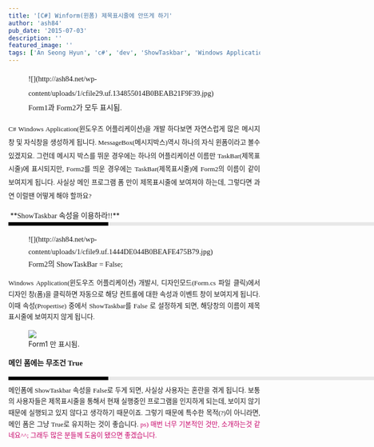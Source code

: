 ```yaml
---
title: '[C#] Winform(윈폼) 제목표시줄에 안뜨게 하기'
author: 'ash84'
pub_date: '2015-07-03'
description: ''
featured_image: ''
tags: ['An Seong Hyun', 'c#', 'dev', 'ShowTaskbar', 'Windows Application', 'winform', '속성', '안성현', '윈폼', '제목표시줄', '제목표시줄 표시', '프로그래밍']
---
```



<div style="TEXT-ALIGN: justify; LINE-HEIGHT: 2"><span style="FONT-SIZE: 11pt"><span style="FONT-FAMILY: Dotum"><figure class="wp-caption aligncenter" style="width: 484px">![](http://ash84.net/wp-content/uploads/1/cfile29.uf.134855014B0BEAB21F9F39.jpg)<figcaption class="wp-caption-text">Form1과 Form2가 모두 표시됨.</figcaption></figure></span></span>

<span style="FONT-SIZE: 11pt"><span style="FONT-FAMILY: Dotum"><span style="FONT-SIZE: 10pt">C# Windows Application(윈도우즈 어플리케이션)을 개발 하다보면 자연스럽게 많은 메시지 창 및 자식창을 생성하게 됩니다. MessageBox(메시지박스)역시 하나의 자식 윈폼이라고 볼수 있겠지요. 그런데 메시지 박스를 뛰운 경우에는 하나의 어플리케이션 이름만 TaskBar(제목표시줄)에 표시되지만, Form2를 띄운 경우에는 TaskBar(제목표시줄)에 Form2의 이름이 같이 보여지게 됩니다. 사실상 메인 프로그램 폼 만이 제목표시줄에 보여져야 하는데, 그렇다면 과연 이럴땐 어떻게 해야 할까요?</span></span></span>

<div>  
<div style="LINE-HEIGHT: 1.7"><span style="FONT-FAMILY: Dotum"><font color="#474747"><span style="FONT-SIZE: 11pt"><span style="FONT-FAMILY: Dotum">﻿</span></span></font><span style="FONT-SIZE: 10pt"><font color="#474747"><span style="FONT-SIZE: 11pt"><span style="FONT-FAMILY: Dotum">﻿</span></span></font><span style="FONT-FAMILY: Dotum"><font color="#474747"><span style="FONT-SIZE: 11pt"><span style="FONT-FAMILY: Dotum">﻿</span></span></font><span style="FONT-SIZE: 10pt"><font color="#474747"><span style="FONT-SIZE: 11pt"><span style="FONT-FAMILY: Dotum">﻿ </span></span></font></span></span></span></span>  
**<span style="FONT-SIZE: 11pt"><span style="FONT-FAMILY: Dotum">ShowTaskbar 속성을 이용하라!!</span></span>**<div style="BORDER-LEFT: #000000 200px solid; PADDING-BOTTOM: 3px; BACKGROUND-COLOR: #e8e8e8; PADDING-LEFT: 6px; WIDTH: 690px; PADDING-RIGHT: 6px; FONT: bold 1pt/1 나눔고딕, Sans-serif; MARGIN-BOTTOM: 10px; HEIGHT: 1px; COLOR: #fff; PADDING-TOP: 3px"><span style="FONT-SIZE: 11pt"><span style="FONT-SIZE: 10pt"><span style="FONT-SIZE: 11pt"><span style="FONT-SIZE: 10pt"><span style="FONT-SIZE: 10pt"><span style="FONT-FAMILY: Batang"><span style="FONT-SIZE: 11pt"><span style="FONT-SIZE: 1pt"></span></span></span></span></span></span></span></span></div>  
<span style="FONT-SIZE: 11pt"><span style="FONT-FAMILY: Dotum"><figure class="wp-caption aligncenter" style="width: 487px">![](http://ash84.net/wp-content/uploads/1/cfile9.uf.1444DE044B0BEAFE475B79.jpg)<figcaption class="wp-caption-text">Form2의 ShowTaskBar = False;</figcaption></figure></span></span><span style="FONT-SIZE: 11pt"><span style="FONT-FAMILY: Dotum"><span style="FONT-SIZE: 10pt">Windows Application(윈도우즈 어플리케이션) 개발시, 디자인모드(Form.cs 파일 클릭)에서 디자인 창(폼)을 클릭하면 자동으로 해당 컨트롤에 대한 속성과 이벤트 창이 보여지게 됩니다. 이때 속성(Propertise) 중에서 ShowTaskbar를 False 로 설정하게 되면, 해당창의 이름이 제목표시줄에 보여지지 않게 됩니다. </span></span></span>

<span style="FONT-SIZE: 11pt"><span style="FONT-FAMILY: Dotum"><figure class="wp-caption aligncenter" style="width: 605px">![](http://ash84.net/wp-content/uploads/1/cfile25.uf.1544EB044B0BEB2F2DECEB.jpg)<figcaption class="wp-caption-text">Form1 만 표시됨. </figcaption></figure></span></span>

**<span style="FONT-SIZE: 11pt"><span style="FONT-FAMILY: Dotum">메인 폼에는 무조건 True</span></span>**

<div style="BORDER-LEFT: #000000 200px solid; PADDING-BOTTOM: 3px; BACKGROUND-COLOR: #e8e8e8; PADDING-LEFT: 6px; WIDTH: 690px; PADDING-RIGHT: 6px; FONT: bold 1pt/1 나눔고딕, Sans-serif; MARGIN-BOTTOM: 10px; HEIGHT: 1px; COLOR: #fff; PADDING-TOP: 3px"><span style="FONT-SIZE: 11pt"><span style="FONT-SIZE: 10pt"><span style="FONT-SIZE: 11pt"><span style="FONT-SIZE: 10pt"><span style="FONT-SIZE: 10pt"><span style="FONT-FAMILY: Batang"><span style="FONT-SIZE: 11pt"><span style="FONT-SIZE: 1pt"></span></span></span></span></span></span></span></span></div>  
<span style="FONT-SIZE: 11pt"><span style="FONT-FAMILY: Dotum"><span style="FONT-SIZE: 10pt">메인폼에 ShowTaskbar 속성을 False로 두게 되면, 사실상 사용자는 혼란을 겪게 됩니다. 보통의 사용자들은 제목표시줄을 통해서 현재 실행중인 프로그램을 인지하게 되는데, 보이지 않기 때문에 실행되고 있지 않다고 생각하기 때문이죠. 그렇기 때문에 특수한 목적(?)이 아니라면, 메인 폼은 그냥 True로 유지하는 것이 좋습니다. </span></span></span><font color="#c8056a"><span style="FONT-SIZE: 11pt"><span style="FONT-FAMILY: Dotum"><span style="FONT-SIZE: 10pt">ps) 매번 너무 기본적인 것만, 소개하는것 같네요^^; 그래두 많은 분들께 도움이 됐으면 좋겠습니다. </span></span></span>  
</font>

</div></div></div>  
<div style="TEXT-ALIGN: justify">  
<div>  
<div style="LINE-HEIGHT: 1.7"></div></div></div>

